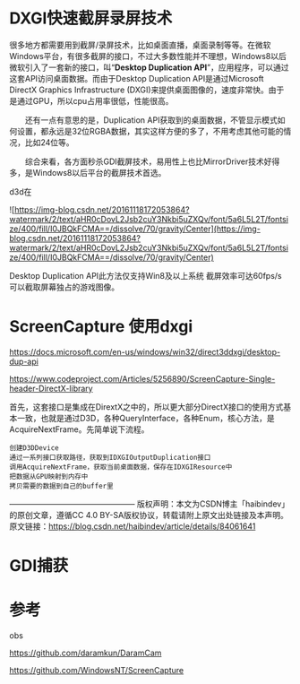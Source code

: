 # DXGI快速截屏录屏技术

很多地方都需要用到截屏/录屏技术，比如桌面直播，桌面录制等等。在微软Windows平台，有很多截屏的接口，不过大多数性能并不理想，Windows8以后微软引入了一套新的接口，叫“**Desktop Duplication API**”，应用程序，可以通过这套API访问桌面数据。而由于Desktop Duplication API是通过Microsoft DirectX Graphics Infrastructure (DXGI)来提供桌面图像的，速度非常快。由于是通过GPU，所以cpu占用率很低，性能很高。

  还有一点有意思的是，Duplication API获取到的桌面数据，不管显示模式如何设置，都永远是32位RGBA数据，其实这样方便的多了，不用考虑其他可能的情况，比如24位等。

  综合来看，各方面秒杀GDI截屏技术，易用性上也比MirrorDriver技术好得多，是Windows8以后平台的截屏技术首选。



d3d在

![https://img-blog.csdn.net/20161118172053864?watermark/2/text/aHR0cDovL2Jsb2cuY3Nkbi5uZXQv/font/5a6L5L2T/fontsize/400/fill/I0JBQkFCMA==/dissolve/70/gravity/Center](https://img-blog.csdn.net/20161118172053864?watermark/2/text/aHR0cDovL2Jsb2cuY3Nkbi5uZXQv/font/5a6L5L2T/fontsize/400/fill/I0JBQkFCMA==/dissolve/70/gravity/Center)

Desktop Duplication API此方法仅支持Win8及以上系统 截屏效率可达60fps/s 可以截取屏幕独占的游戏图像。

# ScreenCapture 使用dxgi

https://docs.microsoft.com/en-us/windows/win32/direct3ddxgi/desktop-dup-api

https://www.codeproject.com/Articles/5256890/ScreenCapture-Single-header-DirectX-library

首先，这套接口是集成在DirextX之中的，所以更大部分DirectX接口的使用方式基本一致，也就是通过D3D，各种QueryInterface，各种Enum，核心方法，是AcquireNextFrame。先简单说下流程。

    创建D3DDevice
    通过一系列接口获取路径，获取到IDXGIOutputDuplication接口
    调用AcquireNextFrame，获取当前桌面数据，保存在IDXGIResource中
    把数据从GPU映射到内存中
    拷贝需要的数据到自己的buffer里
————————————————
版权声明：本文为CSDN博主「haibindev」的原创文章，遵循CC 4.0 BY-SA版权协议，转载请附上原文出处链接及本声明。
原文链接：https://blog.csdn.net/haibindev/article/details/84061641



# GDI捕获





# 参考

obs

https://github.com/daramkun/DaramCam

https://github.com/WindowsNT/ScreenCapture